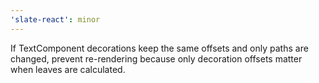```yaml
---
'slate-react': minor
---
```


If TextComponent decorations keep the same offsets and only paths are changed, prevent re-rendering because only decoration offsets matter when leaves are calculated.
